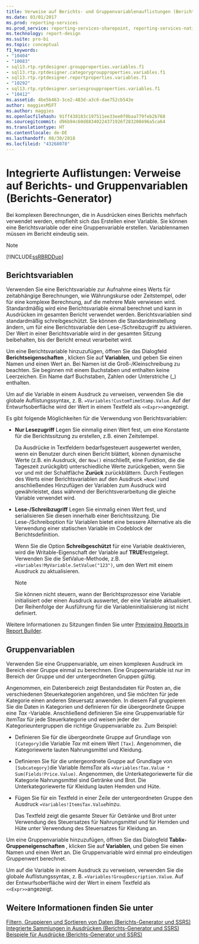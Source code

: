 ```yaml
---
title: Verweise auf Berichts- und Gruppenvariablenauflistungen (Berichts-Generator und SSRS) | Microsoft-Dokumentation
ms.date: 03/01/2017
ms.prod: reporting-services
ms.prod_service: reporting-services-sharepoint, reporting-services-native
ms.technology: report-design
ms.suite: pro-bi
ms.topic: conceptual
f1_keywords:
- "10404"
- "10083"
- sql13.rtp.rptdesigner.groupproperties.variables.f1
- sql13.rtp.rptdesigner.categorygroupproperties.variables.f1
- sql13.rtp.rptdesigner.reportproperties.variables.f1
- "10292"
- sql13.rtp.rptdesigner.seriesgroupproperties.variables.f1
- "10412"
ms.assetid: 4be5b463-3ce2-483d-a3c6-dae752cb543e
author: maggiesMSFT
ms.author: maggies
ms.openlocfilehash: 91ff438183c197511ee33ee0f0baa779feb2b768
ms.sourcegitcommit: d96b94c60d88340224371926f283200496a5ca64
ms.translationtype: HT
ms.contentlocale: de-DE
ms.lasthandoff: 08/30/2018
ms.locfileid: "43268078"
---
```

# <a name="built-in-collections---report-and-group-variables-references-report-builder"></a>Integrierte Auflistungen: Verweise auf Berichts- und Gruppenvariablen (Berichts-Generator)
  Bei komplexen Berechnungen, die in Ausdrücken eines Berichts mehrfach verwendet werden, empfiehlt sich das Erstellen einer Variable. Sie können eine Berichtsvariable oder eine Gruppenvariable erstellen. Variablennamen müssen im Bericht eindeutig sein.  
  
> [!NOTE]  
>  [!INCLUDE[ssRBRDDup](../../includes/ssrbrddup-md.md)]  
  
## <a name="report-variables"></a>Berichtsvariablen  
 Verwenden Sie eine Berichtsvariable zur Aufnahme eines Werts für zeitabhängige Berechnungen, wie Währungskurse oder Zeitstempel, oder für eine komplexe Berechnung, auf die mehrere Male verwiesen wird. Standardmäßig wird eine Berichtsvariable einmal berechnet und kann in Ausdrücken im gesamten Bericht verwendet werden. Berichtsvariablen sind standardmäßig schreibgeschützt. Sie können die Standardeinstellung ändern, um für eine Berichtsvariable den Lese-/Schreibzugriff zu aktivieren. Der Wert in einer Berichtsvariable wird in der gesamten Sitzung beibehalten, bis der Bericht erneut verarbeitet wird.  
  
 Um eine Berichtsvariable hinzuzufügen, öffnen Sie das Dialogfeld **Berichtseigenschaften** , klicken Sie auf **Variablen**, und geben Sie einen Namen und einen Wert an. Bei Namen ist die Groß-/Kleinschreibung zu beachten. Sie beginnen mit einem Buchstaben und enthalten keine Leerzeichen. Ein Name darf Buchstaben, Zahlen oder Unterstriche (_) enthalten.  
  
 Um auf die Variable in einem Ausdruck zu verweisen, verwenden Sie die globale Auflistungssyntax, z. B. `=Variables!CustomTimeStamp.Value`. Auf der Entwurfsoberfläche wird der Wert in einem Textfeld als `<<Expr>>`angezeigt.  
  
 Es gibt folgende Möglichkeiten für die Verwendung von Berichtsvariablen:  
  
-   **Nur Lesezugriff** Legen Sie einmalig einen Wert fest, um eine Konstante für die Berichtssitzung zu erstellen, z.B. einen Zeitstempel.  
  
     Da Ausdrücke in Textfeldern bedarfsgesteuert ausgewertet werden, wenn ein Benutzer durch einen Bericht blättert, können dynamische Werte (z.B. ein Ausdruck, der `Now()` einschließt, eine Funktion, die die Tageszeit zurückgibt) unterschiedliche Werte zurückgeben, wenn Sie vor und mit der Schaltfläche **Zurück** zurückblättern. Durch Festlegen des Werts einer Berichtsvariablen auf den Ausdruck `=Now()`und anschließendes Hinzufügen der Variablen zum Ausdruck wird gewährleistet, dass während der Berichtsverarbeitung die gleiche Variable verwendet wird.  
  
-   **Lese-/Schreibzugriff** Legen Sie einmalig einen Wert fest, und serialisieren Sie diesen innerhalb einer Berichtssitzung. Die Lese-/Schreiboption für Variablen bietet eine bessere Alternative als die Verwendung einer statischen Variable im Codeblock der Berichtsdefinition.  
  
     Wenn Sie die Option **Schreibgeschützt** für eine Variable deaktivieren, wird die Writable-Eigenschaft der Variable auf **TRUE**festgelegt. Verwenden Sie die SetValue-Methode, z.B. `=Variables!MyVariable.SetValue("123")`, um den Wert mit einem Ausdruck zu aktualisieren.  
  
    > [!NOTE]  
    >  Sie können nicht steuern, wann der Berichtsprozessor eine Variable initialisiert oder einen Ausdruck auswertet, der eine Variable aktualisiert. Der Reihenfolge der Ausführung für die Variableninitialisierung ist nicht definiert.  
  
 Weitere Informationen zu Sitzungen finden Sie unter [Previewing Reports in Report Builder](../../reporting-services/report-builder/previewing-reports-in-report-builder.md).  
  
## <a name="group-variables"></a>Gruppenvariablen  
 Verwenden Sie eine Gruppenvariable, um einen komplexen Ausdruck im Bereich einer Gruppe einmal zu berechnen. Eine Gruppenvariable ist nur im Bereich der Gruppe und der untergeordneten Gruppen gültig.  
  
 Angenommen, ein Datenbereich zeigt Bestandsdaten für Posten an, die verschiedenen Steuerkategorien angehören, und Sie möchten für jede Kategorie einen anderen Steuersatz anwenden. In diesem Fall gruppieren Sie die Daten in Kategorien und definieren für die übergeordnete Gruppe eine *Tax* -Variable. Anschließend definieren Sie eine Gruppenvariable für *ItemTax* für jede Steuerkategorie und weisen jeder der Kategorieuntergruppen die richtige Gruppenvariable zu. Zum Beispiel:  
  
-   Definieren Sie für die übergeordnete Gruppe auf Grundlage von `[Category]`die Variable *Tax* mit einem Wert `[Tax]`. Angenommen, die Kategoriewerte lauten Nahrungsmittel und Kleidung.  
  
-   Definieren Sie für die untergeordnete Gruppe auf Grundlage von `[Subcategory]`die Variable *ItemsTax* als `=Variables!Tax.Value * Sum(Fields!Price.Value)`. Angenommen, die Unterkategoriewerte für die Kategorie Nahrungsmittel sind Getränke und Brot. Die Unterkategoriewerte für Kleidung lauten Hemden und Hüte.  
  
-   Fügen Sie für ein Textfeld in einer Zeile der untergeordneten Gruppe den Ausdruck `=Variables!ItemsTax.Value`hinzu.  
  
     Das Textfeld zeigt die gesamte Steuer für Getränke und Brot unter Verwendung des Steuersatzes für Nahrungsmittel und für Hemden und Hüte unter Verwendung des Steuersatzes für Kleidung an.  
  
 Um eine Gruppenvariable hinzuzufügen, öffnen Sie das Dialogfeld **Tablix-Gruppeneigenschaften** , klicken Sie auf **Variablen**, und geben Sie einen Namen und einen Wert an. Die Gruppenvariable wird einmal pro eindeutigen Gruppenwert berechnet.  
  
 Um auf die Variable in einem Ausdruck zu verweisen, verwenden Sie die globale Auflistungssyntax, z. B. `=Variables!GroupDescription.Value`. Auf der Entwurfsoberfläche wird der Wert in einem Textfeld als `<<Expr>>`angezeigt.  
  
## <a name="see-also"></a>Weitere Informationen finden Sie unter  
 [Filtern, Gruppieren und Sortieren von Daten &#40;Berichts-Generator und SSRS&#41;](../../reporting-services/report-design/filter-group-and-sort-data-report-builder-and-ssrs.md)   
 [Integrierte Sammlungen in Ausdrücken &#40;Berichts-Generator und SSRS&#41;](../../reporting-services/report-design/built-in-collections-in-expressions-report-builder.md)   
 [Beispiele für Ausdrücke &#40;Berichts-Generator und SSRS&#41;](../../reporting-services/report-design/expression-examples-report-builder-and-ssrs.md)  
  
  
